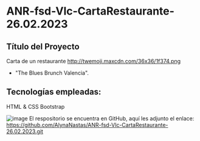 # ANR-fsd-Vlc-CartaRestaurante-26.02.2023
## Título del Proyecto
Carta de un restaurante http://twemoji.maxcdn.com/36x36/1f374.png
- "The Blues Brunch Valencia".

## Tecnologías empleadas:

HTML & CSS
Bootstrap

![image](https://user-images.githubusercontent.com/121962750/215277229-ec3606fa-3246-421a-8ab1-d7972c77b238.png)
El respositorio se encuentra en GitHub, aquí les adjunto el enlace: https://github.com/AlynaNastas/ANR-fsd-Vlc-CartaRestaurante-26.02.2023.git

